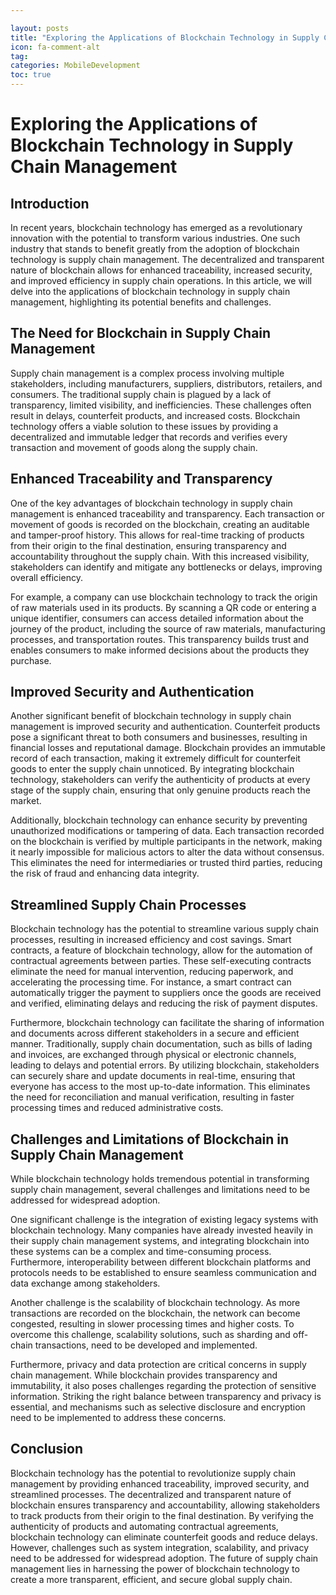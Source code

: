 ```yaml
---

layout: posts
title: "Exploring the Applications of Blockchain Technology in Supply Chain Management"
icon: fa-comment-alt
tag:      
categories: MobileDevelopment
toc: true
---
```




# Exploring the Applications of Blockchain Technology in Supply Chain Management

## Introduction

In recent years, blockchain technology has emerged as a revolutionary innovation with the potential to transform various industries. One such industry that stands to benefit greatly from the adoption of blockchain technology is supply chain management. The decentralized and transparent nature of blockchain allows for enhanced traceability, increased security, and improved efficiency in supply chain operations. In this article, we will delve into the applications of blockchain technology in supply chain management, highlighting its potential benefits and challenges.

## The Need for Blockchain in Supply Chain Management

Supply chain management is a complex process involving multiple stakeholders, including manufacturers, suppliers, distributors, retailers, and consumers. The traditional supply chain is plagued by a lack of transparency, limited visibility, and inefficiencies. These challenges often result in delays, counterfeit products, and increased costs. Blockchain technology offers a viable solution to these issues by providing a decentralized and immutable ledger that records and verifies every transaction and movement of goods along the supply chain.

## Enhanced Traceability and Transparency

One of the key advantages of blockchain technology in supply chain management is enhanced traceability and transparency. Each transaction or movement of goods is recorded on the blockchain, creating an auditable and tamper-proof history. This allows for real-time tracking of products from their origin to the final destination, ensuring transparency and accountability throughout the supply chain. With this increased visibility, stakeholders can identify and mitigate any bottlenecks or delays, improving overall efficiency.

For example, a company can use blockchain technology to track the origin of raw materials used in its products. By scanning a QR code or entering a unique identifier, consumers can access detailed information about the journey of the product, including the source of raw materials, manufacturing processes, and transportation routes. This transparency builds trust and enables consumers to make informed decisions about the products they purchase.

## Improved Security and Authentication

Another significant benefit of blockchain technology in supply chain management is improved security and authentication. Counterfeit products pose a significant threat to both consumers and businesses, resulting in financial losses and reputational damage. Blockchain provides an immutable record of each transaction, making it extremely difficult for counterfeit goods to enter the supply chain unnoticed. By integrating blockchain technology, stakeholders can verify the authenticity of products at every stage of the supply chain, ensuring that only genuine products reach the market.

Additionally, blockchain technology can enhance security by preventing unauthorized modifications or tampering of data. Each transaction recorded on the blockchain is verified by multiple participants in the network, making it nearly impossible for malicious actors to alter the data without consensus. This eliminates the need for intermediaries or trusted third parties, reducing the risk of fraud and enhancing data integrity.

## Streamlined Supply Chain Processes

Blockchain technology has the potential to streamline various supply chain processes, resulting in increased efficiency and cost savings. Smart contracts, a feature of blockchain technology, allow for the automation of contractual agreements between parties. These self-executing contracts eliminate the need for manual intervention, reducing paperwork, and accelerating the processing time. For instance, a smart contract can automatically trigger the payment to suppliers once the goods are received and verified, eliminating delays and reducing the risk of payment disputes.

Furthermore, blockchain technology can facilitate the sharing of information and documents across different stakeholders in a secure and efficient manner. Traditionally, supply chain documentation, such as bills of lading and invoices, are exchanged through physical or electronic channels, leading to delays and potential errors. By utilizing blockchain, stakeholders can securely share and update documents in real-time, ensuring that everyone has access to the most up-to-date information. This eliminates the need for reconciliation and manual verification, resulting in faster processing times and reduced administrative costs.

## Challenges and Limitations of Blockchain in Supply Chain Management

While blockchain technology holds tremendous potential in transforming supply chain management, several challenges and limitations need to be addressed for widespread adoption.

One significant challenge is the integration of existing legacy systems with blockchain technology. Many companies have already invested heavily in their supply chain management systems, and integrating blockchain into these systems can be a complex and time-consuming process. Furthermore, interoperability between different blockchain platforms and protocols needs to be established to ensure seamless communication and data exchange among stakeholders.

Another challenge is the scalability of blockchain technology. As more transactions are recorded on the blockchain, the network can become congested, resulting in slower processing times and higher costs. To overcome this challenge, scalability solutions, such as sharding and off-chain transactions, need to be developed and implemented.

Furthermore, privacy and data protection are critical concerns in supply chain management. While blockchain provides transparency and immutability, it also poses challenges regarding the protection of sensitive information. Striking the right balance between transparency and privacy is essential, and mechanisms such as selective disclosure and encryption need to be implemented to address these concerns.

## Conclusion

Blockchain technology has the potential to revolutionize supply chain management by providing enhanced traceability, improved security, and streamlined processes. The decentralized and transparent nature of blockchain ensures transparency and accountability, allowing stakeholders to track products from their origin to the final destination. By verifying the authenticity of products and automating contractual agreements, blockchain technology can eliminate counterfeit goods and reduce delays. However, challenges such as system integration, scalability, and privacy need to be addressed for widespread adoption. The future of supply chain management lies in harnessing the power of blockchain technology to create a more transparent, efficient, and secure global supply chain.
